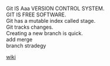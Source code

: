 Git IS Aaa VERSION CONTROL SYSTEM.  
GIT IS FREE SOFTWARE.  
Git has a mutable index called stage.  
Git tracks changes.  
Creating a new branch is quick.  
add merge  
branch stradegy  

[wiki](https://github.com/soulomoon/learngit/wiki)
